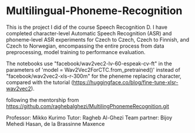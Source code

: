 # Multilingual-Phoneme-Recognition
This is the project I did of the course Speech Recognition D. I have completed character-level Automatic Speech Recognition (ASR) and phoneme-level ASR experiments for Czech to Czech, Czech to Finnish, and Czech to Norwegian, encompassing the entire process from data preprocessing, model training to performance evaluation.

The notebooks use "facebook/wav2vec2-lv-60-espeak-cv-ft" in the parameters of 'model = Wav2Vec2ForCTC.from_pretrained()' instead of "facebook/wav2vec2-xls-r-300m" for the pheneme replacing character, compared with the tutorial (https://huggingface.co/blog/fine-tune-xlsr-wav2vec2).

following the mentorship from https://github.com/raghebalghezi/MultilingPhonemeRecognition.git

Professor: Mikko Kurimo
Tutor: Ragheb Al-Ghezi
Team partner: Bijoy Mehedi Hasan, de la Brassinne Maxence

